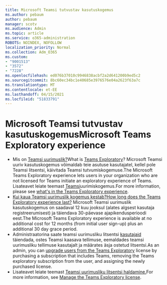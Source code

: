 ```yaml
---
title: Microsoft Teamsi tutvustav kasutuskogemus
ms.author: pebaum
author: pebaum
manager: scotv
ms.audience: Admin
ms.topic: article
ms.service: o365-administration
ROBOTS: NOINDEX, NOFOLLOW
localization_priority: Normal
ms.collection: Adm_O365
ms.custom:
- "9001513"
- "3572"
- "7228"
ms.openlocfilehash: ed076b37010c9946838acbf2a2d641200b9ed5c2
ms.sourcegitcommit: 8bc60ec34bc1e40685e3976576e04a2623f63a7c
ms.translationtype: MT
ms.contentlocale: et-EE
ms.lasthandoff: 04/15/2021
ms.locfileid: "51833791"
---
```

# <a name="microsoft-teams-exploratory-experience"></a><span data-ttu-id="f9d25-102">Microsoft Teamsi tutvustav kasutuskogemus</span><span class="sxs-lookup"><span data-stu-id="f9d25-102">Microsoft Teams Exploratory experience</span></span>

- <span data-ttu-id="f9d25-103">Mis on [Teamsi uurimuslik?](https://docs.microsoft.com/microsoftteams/teams-exploratory)</span><span class="sxs-lookup"><span data-stu-id="f9d25-103">What is [Teams Exploratory](https://docs.microsoft.com/microsoftteams/teams-exploratory)?</span></span> <span data-ttu-id="f9d25-104">Microsoft Teamsi uuriv kasutuskogemus võimaldab teie asutuse kasutajatel, kellel pole Teamsi litsentsi, käivitada Teamsi tutvumiskogemuse.</span><span class="sxs-lookup"><span data-stu-id="f9d25-104">The Microsoft Teams Exploratory experience lets users in your organization who are not licensed for Teams initiate an exploratory experience of Teams.</span></span> <span data-ttu-id="f9d25-105">Lisateavet leiate teemast [Teamsi](https://docs.microsoft.com/microsoftteams/teams-exploratory#whats-in-the-teams-exploratory-experience)uurimiskogemus.</span><span class="sxs-lookup"><span data-stu-id="f9d25-105">For more information, please see [what's in the Teams Exploratory experience](https://docs.microsoft.com/microsoftteams/teams-exploratory#whats-in-the-teams-exploratory-experience).</span></span>
- [<span data-ttu-id="f9d25-106">Kui kaua Teamsi uurimuslik kogemus kestab?</span><span class="sxs-lookup"><span data-stu-id="f9d25-106">How long does the Teams Exploratory experience last?</span></span>](https://docs.microsoft.com/microsoftteams/teams-exploratory#how-long-does-the-teams-exploratory-experience-last) <span data-ttu-id="f9d25-107">Microsoft Teamsi uurimuslik kasutuskogemus on saadaval 12 kuu jooksul (alates algsest kasutaja registreerumisest) ja täiendava 30-päevase ajapikendusperioodi eest.</span><span class="sxs-lookup"><span data-stu-id="f9d25-107">The Microsoft Teams Exploratory experience is available at no additional cost for 12 months (from initial user sign-up) plus an additional 30 day grace period.</span></span>
- <span data-ttu-id="f9d25-108">Administraatorina saate teamsi uurimusliku litsentsi [kasutajaid](https://docs.microsoft.com/microsoftteams/teams-exploratory#upgrade-users-from-the-teams-exploratory-license) täiendada, ostes Teamsi kaasava tellimuse, eemaldades teamsi uurimusliku tellimuse kasutajalt ja määrates äsja ostetud litsentsi.</span><span class="sxs-lookup"><span data-stu-id="f9d25-108">As an admin, you can [upgrade users from the Teams Exploratory](https://docs.microsoft.com/microsoftteams/teams-exploratory#upgrade-users-from-the-teams-exploratory-license) license by purchasing a subscription that includes Teams, removing the Teams exploratory subscription from the user, and assigning the newly purchased license.</span></span>
- <span data-ttu-id="f9d25-109">Lisateavet leiate teemast [Teamsi uurimusliku litsentsi haldamine.](https://docs.microsoft.com/microsoftteams/teams-exploratory)</span><span class="sxs-lookup"><span data-stu-id="f9d25-109">For more information, see [Manage the Teams Exploratory license](https://docs.microsoft.com/microsoftteams/teams-exploratory).</span></span>
